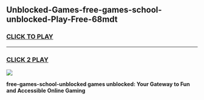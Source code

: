 
## Unblocked-Games-free-games-school-unblocked-Play-Free-68mdt
<h3>
<a href="https://premium76.site?title=free-games-school-unblocked&ref=20A">CLICK TO PLAY</a></h3>
<hr>

<h3>
<a href="https://premium76.site?title=free-games-school-unblocked&ref=20A">CLICK 2 PLAY</a>
  
</h3>

<a href="https://premium76.site?title=free-games-school-unblocked&ref=20A"><img src="https://clearcache.store/games.png"></a>


**free-games-school-unblocked games unblocked: Your Gateway to Fun and Accessible Online Gaming**
